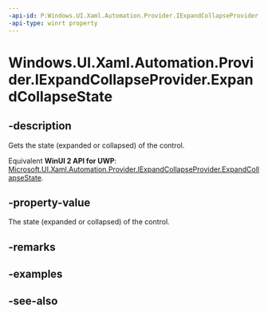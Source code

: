```yaml
---
-api-id: P:Windows.UI.Xaml.Automation.Provider.IExpandCollapseProvider.ExpandCollapseState
-api-type: winrt property
---
```


<!-- Property syntax
public Windows.UI.Xaml.Automation.ExpandCollapseState ExpandCollapseState { get; }
-->

# Windows.UI.Xaml.Automation.Provider.IExpandCollapseProvider.ExpandCollapseState

## -description
Gets the state (expanded or collapsed) of the control.

Equivalent **WinUI 2 API for UWP**: [Microsoft.UI.Xaml.Automation.Provider.IExpandCollapseProvider.ExpandCollapseState](/windows/winui/api/microsoft.ui.xaml.automation.provider.iexpandcollapseprovider.expandcollapsestate).

## -property-value
The state (expanded or collapsed) of the control.

## -remarks

## -examples

## -see-also
